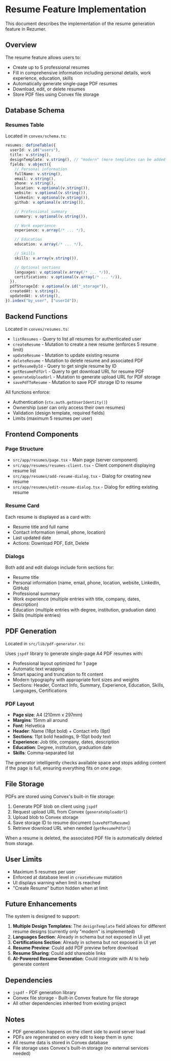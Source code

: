 # Resume Feature Implementation

This document describes the implementation of the resume generation feature in Rezumer.

## Overview

The resume feature allows users to:

- Create up to 5 professional resumes
- Fill in comprehensive information including personal details, work experience, education, skills
- Automatically generate single-page PDF resumes
- Download, edit, or delete resumes
- Store PDF files using Convex file storage

## Database Schema

### Resumes Table

Located in `convex/schema.ts`:

```typescript
resumes: defineTable({
  userId: v.id("users"),
  title: v.string(),
  designTemplate: v.string(), // "modern" (more templates can be added in the future)
  fields: v.object({
    // Personal information
    fullName: v.string(),
    email: v.string(),
    phone: v.string(),
    location: v.optional(v.string()),
    website: v.optional(v.string()),
    linkedin: v.optional(v.string()),
    github: v.optional(v.string()),

    // Professional summary
    summary: v.optional(v.string()),

    // Work experience
    experience: v.array(/* ... */),

    // Education
    education: v.array(/* ... */),

    // Skills
    skills: v.array(v.string()),

    // Optional sections
    languages: v.optional(v.array(/* ... */)),
    certifications: v.optional(v.array(/* ... */)),
  }),
  pdfStorageId: v.optional(v.id("_storage")),
  createdAt: v.string(),
  updatedAt: v.string(),
}).index("by_user", ["userId"]);
```

## Backend Functions

Located in `convex/resumes.ts`:

- `listResumes` - Query to list all resumes for authenticated user
- `createResume` - Mutation to create a new resume (enforces 5 resume limit)
- `updateResume` - Mutation to update existing resume
- `deleteResume` - Mutation to delete resume and associated PDF
- `getResumeById` - Query to get single resume by ID
- `getResumePdfUrl` - Query to get download URL for resume PDF
- `generateUploadUrl` - Mutation to generate upload URL for PDF storage
- `savePdfToResume` - Mutation to save PDF storage ID to resume

All functions enforce:

- Authentication (`ctx.auth.getUserIdentity()`)
- Ownership (user can only access their own resumes)
- Validation (design template, required fields)
- Limits (maximum 5 resumes per user)

## Frontend Components

### Page Structure

- `src/app/resumes/page.tsx` - Main page (server component)
- `src/app/resumes/resumes-client.tsx` - Client component displaying resume list
- `src/app/resumes/add-resume-dialog.tsx` - Dialog for creating new resume
- `src/app/resumes/edit-resume-dialog.tsx` - Dialog for editing existing resume

### Resume Card

Each resume is displayed as a card with:

- Resume title and full name
- Contact information (email, phone, location)
- Last updated date
- Actions: Download PDF, Edit, Delete

### Dialogs

Both add and edit dialogs include form sections for:

- Resume title
- Personal information (name, email, phone, location, website, LinkedIn, GitHub)
- Professional summary
- Work experience (multiple entries with title, company, dates, description)
- Education (multiple entries with degree, institution, graduation date)
- Skills (multiple entries)

## PDF Generation

Located in `src/lib/pdf-generator.ts`:

Uses `jspdf` library to generate single-page A4 PDF resumes with:

- Professional layout optimized for 1 page
- Automatic text wrapping
- Smart spacing and truncation to fit content
- Modern typography with appropriate font sizes and weights
- Sections: Header, Contact Info, Summary, Experience, Education, Skills, Languages, Certifications

### PDF Layout

- **Page size**: A4 (210mm x 297mm)
- **Margins**: 15mm all around
- **Font**: Helvetica
- **Header**: Name (18pt bold) + Contact info (9pt)
- **Sections**: 11pt bold headings, 9-10pt body text
- **Experience**: Job title, company, dates, description
- **Education**: Degree, institution, graduation date
- **Skills**: Comma-separated list

The generator intelligently checks available space and stops adding content if the page is full, ensuring everything fits on one page.

## File Storage

PDFs are stored using Convex's built-in file storage:

1. Generate PDF blob on client using `jspdf`
2. Request upload URL from Convex (`generateUploadUrl`)
3. Upload blob to Convex storage
4. Save storage ID to resume document (`savePdfToResume`)
5. Retrieve download URL when needed (`getResumePdfUrl`)

When a resume is deleted, the associated PDF file is automatically deleted from storage.

## User Limits

- Maximum 5 resumes per user
- Enforced at database level in `createResume` mutation
- UI displays warning when limit is reached
- "Create Resume" button hidden when at limit

## Future Enhancements

The system is designed to support:

1. **Multiple Design Templates**: The `designTemplate` field allows for different resume designs (currently only "modern" is implemented)
2. **Languages Section**: Already in schema but not exposed in UI yet
3. **Certifications Section**: Already in schema but not exposed in UI yet
4. **Resume Preview**: Could add PDF preview before download
5. **Resume Sharing**: Could add shareable links
6. **AI-Powered Resume Generation**: Could integrate with AI to help generate content

## Dependencies

- `jspdf` - PDF generation library
- Convex file storage - Built-in Convex feature for file storage
- All other dependencies inherited from existing project

## Notes

- PDF generation happens on the client side to avoid server load
- PDFs are regenerated on every edit to keep them in sync
- All resume data is stored in Convex database
- File storage uses Convex's built-in storage (no external services needed)

